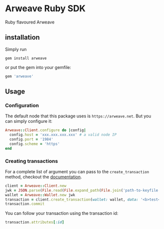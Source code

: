 # Arweave Ruby SDK
Ruby flavoured Arweave

## installation
Simply run

`gem install arweave`

or put the gem into your gemfile:
```ruby
gem 'arweave'
```
## Usage

### Configuration
The default node that this package uses is `https://arweave.net`. But you can simply configure it:

```ruby
Arweave::Client.configure do |config|
  config.host = 'xxx.xxx.xxx.xxx' # a valid node IP
  config.port = '1984'
  config.scheme = 'https'
end
```

### Creating transactions
For a complete list of argument you can pass to the `create_transaction` method, checkout the [documentation](https://docs.arweave.org/developers/server/http-api#submit-a-transaction).

```ruby
client = Arweave::Client.new
jwk = JSON.parse(File.read(File.expand_path(File.join('path-to-keyfile'))))
wallet = Arweave::Wallet.new jwk
transaction = client.create_transaction(wallet: wallet, data: '<b>test</b>')
transaction.commit
```

You can follow your transaction using the transaction id:
```ruby
transaction.attributes[:id]
```
